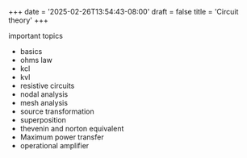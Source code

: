 +++
date = '2025-02-26T13:54:43-08:00'
draft = false
title = 'Circuit theory'
+++

important topics
 - basics
 - ohms law
 - kcl
 - kvl
 - resistive circuits
 - nodal analysis
 - mesh analysis
 - source transformation
 - superposition
 - thevenin and norton equivalent
 - Maximum power transfer
 - operational amplifier
